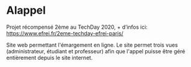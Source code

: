 # Alappel

Projet récompensé 2ème au TechDay 2020, + d’infos ici: https://www.efrei.fr/2eme-techday-efrei-paris/

Site web permettant l'émargement en ligne. Le site permet trois vues (administrateur, étudiant et professeur) afin que l'appel puisse être géré entièrement depuis le site internet.
